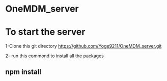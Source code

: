# OneMDM_server

# To start the server
1-Clone this git directory https://github.com/Yoge9211/OneMDM_server.git

2- run this commond to install all the packages
## npm install
